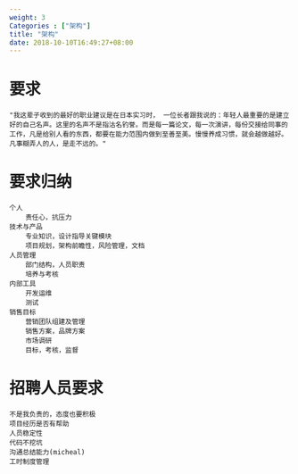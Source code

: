 ```yaml
---
weight: 3
Categories : ["架构"]
title: "架构"
date: 2018-10-10T16:49:27+08:00
---
```


# 要求
    "我这辈子收到的最好的职业建议是在日本实习时， 一位长者跟我说的：年轻人最重要的是建立好的自己名声。这里的名声不是指沽名钓誉。而是每一篇论文，每一次演讲，每份交接给同事的工作，凡是给别人看的东西，都要在能力范围内做到至善至美。慢慢养成习惯，就会越做越好。凡事糊弄人的人，是走不远的。"
# 要求归纳
    个人
        责任心，抗压力
    技术与产品
        专业知识，设计指导关键模块
        项目规划，架构前瞻性，风险管理，文档
    人员管理
        部门结构，人员职责
        培养与考核
    内部工具
        开发运维
        测试
    销售目标
        营销团队组建及管理
        销售方案，品牌方案
        市场调研
        目标，考核，监督
# 招聘人员要求
    不是我负责的，态度也要积极
    项目经历是否有帮助
    人员稳定性
    代码不挖坑
    沟通总结能力(micheal)
    工时制度管理